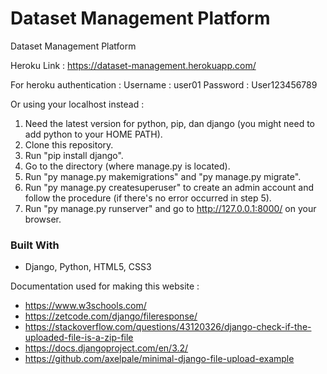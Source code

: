 # Dataset Management Platform
 
 Dataset Management Platform

 Heroku Link : https://dataset-management.herokuapp.com/
 
 For heroku authentication :
 Username : user01
 Password : User123456789

 Or using your localhost instead :
 1. Need the latest version for python, pip, dan django (you might need to add python to your HOME PATH).
 2. Clone this repository.
 3. Run "pip install django".
 4. Go to the directory (where manage.py is located).
 5. Run "py manage.py makemigrations" and  "py manage.py migrate".
 6. Run "py manage.py createsuperuser" to create an admin account and follow the procedure (if there's no error occurred in step 5).
 7. Run "py manage.py runserver" and go to http://127.0.0.1:8000/ on your browser.

### Built With
* Django, Python, HTML5, CSS3

Documentation used for making this website :

* https://www.w3schools.com/
* https://zetcode.com/django/fileresponse/
* https://stackoverflow.com/questions/43120326/django-check-if-the-uploaded-file-is-a-zip-file
* https://docs.djangoproject.com/en/3.2/
* https://github.com/axelpale/minimal-django-file-upload-example
